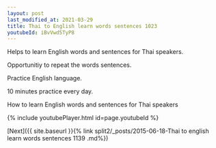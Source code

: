 ```yaml
---
layout: post
last_modified_at: 2021-03-29
title: Thai to English learn words sentences 1023 
youtubeId: iBvVwd5TyP8
---
```

 
 
Helps to learn English words and sentences for Thai speakers.

Opportunitiy to repeat the words sentences. 

Practice English language. 
 
10 minutes practice every day. 
 
How to learn English words and sentences for Thai speakers 
 
{% include youtubePlayer.html id=page.youtubeId %}
 
 
[Next]({{ site.baseurl }}{% link  split2/_posts/2015-06-18-Thai to english learn words sentences 1139 .md%})
 
